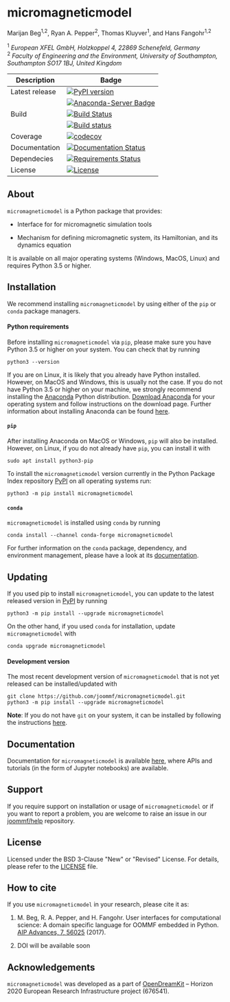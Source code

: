 # micromagneticmodel
Marijan Beg<sup>1,2</sup>, Ryan A. Pepper<sup>2</sup>, Thomas Kluyver<sup>1</sup>, and Hans Fangohr<sup>1,2</sup>

<sup>1</sup> *European XFEL GmbH, Holzkoppel 4, 22869 Schenefeld, Germany*  
<sup>2</sup> *Faculty of Engineering and the Environment, University of Southampton, Southampton SO17 1BJ, United Kingdom*  

| Description | Badge |
| --- | --- |
| Latest release | [![PyPI version](https://badge.fury.io/py/micromagneticmodel.svg)](https://badge.fury.io/py/micromagneticmodel) |
|                | [![Anaconda-Server Badge](https://anaconda.org/conda-forge/micromagneticmodel/badges/version.svg)](https://anaconda.org/conda-forge/micromagneticmodel) |
| Build | [![Build Status](https://travis-ci.org/joommf/micromagneticmodel.svg?branch=master)](https://travis-ci.org/joommf/micromagneticmodel) |
|       | [![Build status](https://ci.appveyor.com/api/projects/status/8umknqjg7cvlupsk?svg=true)](https://ci.appveyor.com/project/marijanbeg/micromagneticmodel) |
| Coverage | [![codecov](https://codecov.io/gh/joommf/micromagneticmodel/branch/master/graph/badge.svg)](https://codecov.io/gh/joommf/micromagneticmodel) |
| Documentation | [![Documentation Status](https://readthedocs.org/projects/micromagneticmodel/badge/?version=latest)](http://micromagneticmodel.readthedocs.io/en/latest/?badge=latest) |
| Dependecies | [![Requirements Status](https://requires.io/github/joommf/micromagneticmodel/requirements.svg?branch=master)](https://requires.io/github/joommf/micromagneticmodel/requirements/?branch=master) |
| License | [![License](https://img.shields.io/badge/License-BSD%203--Clause-blue.svg)](https://opensource.org/licenses/BSD-3-Clause) |

## About

`micromagneticmodel` is a Python package that provides:

- Interface for for micromagnetic simulation tools

- Mechanism for defining micromagnetic system, its Hamiltonian, and its dynamics equation

It is available on all major operating systems (Windows, MacOS, Linux) and requires Python 3.5 or higher.

## Installation

We recommend installing `micromagneticmodel` by using either of the `pip` or `conda` package managers.

#### Python requirements

Before installing `micromagneticmodel` via `pip`, please make sure you have Python 3.5 or higher on your system. You can check that by running

    python3 --version

If you are on Linux, it is likely that you already have Python installed. However, on MacOS and Windows, this is usually not the case. If you do not have Python 3.5 or higher on your machine, we strongly recommend installing the [Anaconda](https://www.anaconda.com/) Python distribution. [Download Anaconda](https://www.anaconda.com/download) for your operating system and follow instructions on the download page. Further information about installing Anaconda can be found [here](https://conda.io/docs/user-guide/install/download.html).

#### `pip`

After installing Anaconda on MacOS or Windows, `pip` will also be installed. However, on Linux, if you do not already have `pip`, you can install it with

    sudo apt install python3-pip

To install the `micromagneticmodel` version currently in the Python Package Index repository [PyPI](https://pypi.org/project/micromagneticmodel/) on all operating systems run:

    python3 -m pip install micromagneticmodel

#### `conda`

`micromagneticmodel` is installed using `conda` by running

    conda install --channel conda-forge micromagneticmodel

For further information on the `conda` package, dependency, and environment management, please have a look at its [documentation](https://conda.io/docs/). 

## Updating

If you used pip to install `micromagneticmodel`, you can update to the latest released version in [PyPI](https://pypi.org/project/micromagneticmodel/) by running

    python3 -m pip install --upgrade micromagneticmodel

On the other hand, if you used `conda` for installation, update `micromagneticmodel` with

    conda upgrade micromagneticmodel

#### Development version

The most recent development version of `micromagneticmodel` that is not yet released can be installed/updated with

    git clone https://github.com/joommf/micromagneticmodel.git
    python3 -m pip install --upgrade micromagneticmodel

**Note**: If you do not have `git` on your system, it can be installed by following the instructions [here](https://git-scm.com/book/en/v2/Getting-Started-Installing-Git).

## Documentation

Documentation for `micromagneticmodel` is available [here](http://micromagneticmodel.readthedocs.io/en/latest/?badge=latest), where APIs and tutorials (in the form of Jupyter notebooks) are available.

## Support

If you require support on installation or usage of `micromagneticmodel` or if you want to report a problem, you are welcome to raise an issue in our [joommf/help](https://github.com/joommf/help) repository.

## License

Licensed under the BSD 3-Clause "New" or "Revised" License. For details, please refer to the [LICENSE](LICENSE) file.

## How to cite

If you use `micromagneticmodel` in your research, please cite it as:

1. M. Beg, R. A. Pepper, and H. Fangohr. User interfaces for computational science: A domain specific language for OOMMF embedded in Python. [AIP Advances, 7, 56025](http://aip.scitation.org/doi/10.1063/1.4977225) (2017).

2. DOI will be available soon

## Acknowledgements

`micromagneticmodel` was developed as a part of [OpenDreamKit](http://opendreamkit.org/) – Horizon 2020 European Research Infrastructure project (676541).

